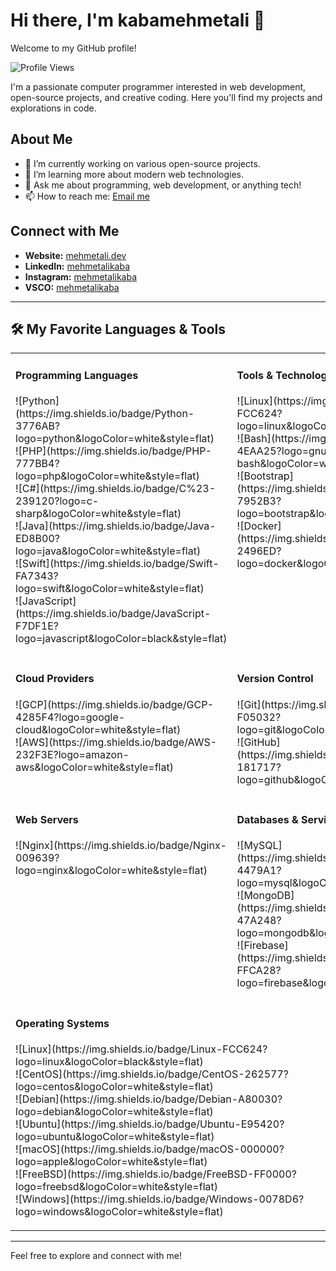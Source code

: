 # Hi there, I'm kabamehmetali 👋

Welcome to my GitHub profile!

<!-- Visitor Counter with Rounded Corners -->
![Profile Views](https://komarev.com/ghpvc/?username=kabamehmetali&style=flat)

I'm a passionate computer programmer interested in web development, open-source projects, and creative coding. Here you'll find my projects and explorations in code.

## About Me

- 🔭 I’m currently working on various open-source projects.
- 🌱 I’m learning more about modern web technologies.
- 💬 Ask me about programming, web development, or anything tech!
- 📫 How to reach me: [Email me](mailto:mehmetalikabaa@icloud.com)

## Connect with Me

- **Website:** [mehmetali.dev](https://mehmetali.dev/)
- **LinkedIn:** [mehmetalikaba](https://www.linkedin.com/in/mehmet-ali-kaba-894257141/)
- **Instagram:** [mehmetalikaba](https://www.instagram.com/mehmetalikaba/)
- **VSCO:** [mehmetalikaba](https://vsco.co/mehmetalikaba/gallery)

---

## 🛠 My Favorite Languages & Tools

<table>
  <tr>
    <td valign="top">
      <h4>Programming Languages</h4>
      <p>
        ![Python](https://img.shields.io/badge/Python-3776AB?logo=python&logoColor=white&style=flat)<br>
        ![PHP](https://img.shields.io/badge/PHP-777BB4?logo=php&logoColor=white&style=flat)<br>
        ![C#](https://img.shields.io/badge/C%23-239120?logo=c-sharp&logoColor=white&style=flat)<br>
        ![Java](https://img.shields.io/badge/Java-ED8B00?logo=java&logoColor=white&style=flat)<br>
        ![Swift](https://img.shields.io/badge/Swift-FA7343?logo=swift&logoColor=white&style=flat)<br>
        ![JavaScript](https://img.shields.io/badge/JavaScript-F7DF1E?logo=javascript&logoColor=black&style=flat)
      </p>
    </td>
    <td valign="top">
      <h4>Tools & Technologies</h4>
      <p>
        ![Linux](https://img.shields.io/badge/Linux-FCC624?logo=linux&logoColor=black&style=flat)<br>
        ![Bash](https://img.shields.io/badge/Bash-4EAA25?logo=gnu-bash&logoColor=white&style=flat)<br>
        ![Bootstrap](https://img.shields.io/badge/Bootstrap-7952B3?logo=bootstrap&logoColor=white&style=flat)<br>
        ![Docker](https://img.shields.io/badge/Docker-2496ED?logo=docker&logoColor=white&style=flat)
      </p>
    </td>
  </tr>
  <tr>
    <td valign="top">
      <h4>Cloud Providers</h4>
      <p>
        ![GCP](https://img.shields.io/badge/GCP-4285F4?logo=google-cloud&logoColor=white&style=flat)<br>
        ![AWS](https://img.shields.io/badge/AWS-232F3E?logo=amazon-aws&logoColor=white&style=flat)
      </p>
    </td>
    <td valign="top">
      <h4>Version Control</h4>
      <p>
        ![Git](https://img.shields.io/badge/Git-F05032?logo=git&logoColor=white&style=flat)<br>
        ![GitHub](https://img.shields.io/badge/GitHub-181717?logo=github&logoColor=white&style=flat)
      </p>
    </td>
  </tr>
  <tr>
    <td valign="top">
      <h4>Web Servers</h4>
      <p>
        ![Nginx](https://img.shields.io/badge/Nginx-009639?logo=nginx&logoColor=white&style=flat)
      </p>
    </td>
    <td valign="top">
      <h4>Databases & Services</h4>
      <p>
        ![MySQL](https://img.shields.io/badge/MySQL-4479A1?logo=mysql&logoColor=white&style=flat)<br>
        ![MongoDB](https://img.shields.io/badge/MongoDB-47A248?logo=mongodb&logoColor=white&style=flat)<br>
        ![Firebase](https://img.shields.io/badge/Firebase-FFCA28?logo=firebase&logoColor=black&style=flat)
      </p>
    </td>
  </tr>
  <tr>
    <td colspan="2" valign="top">
      <h4>Operating Systems</h4>
      <p>
        ![Linux](https://img.shields.io/badge/Linux-FCC624?logo=linux&logoColor=black&style=flat)<br>
        ![CentOS](https://img.shields.io/badge/CentOS-262577?logo=centos&logoColor=white&style=flat)<br>
        ![Debian](https://img.shields.io/badge/Debian-A80030?logo=debian&logoColor=white&style=flat)<br>
        ![Ubuntu](https://img.shields.io/badge/Ubuntu-E95420?logo=ubuntu&logoColor=white&style=flat)<br>
        ![macOS](https://img.shields.io/badge/macOS-000000?logo=apple&logoColor=white&style=flat)<br>
        ![FreeBSD](https://img.shields.io/badge/FreeBSD-FF0000?logo=freebsd&logoColor=white&style=flat)<br>
        ![Windows](https://img.shields.io/badge/Windows-0078D6?logo=windows&logoColor=white&style=flat)
      </p>
    </td>
  </tr>
</table>

---

Feel free to explore and connect with me!
